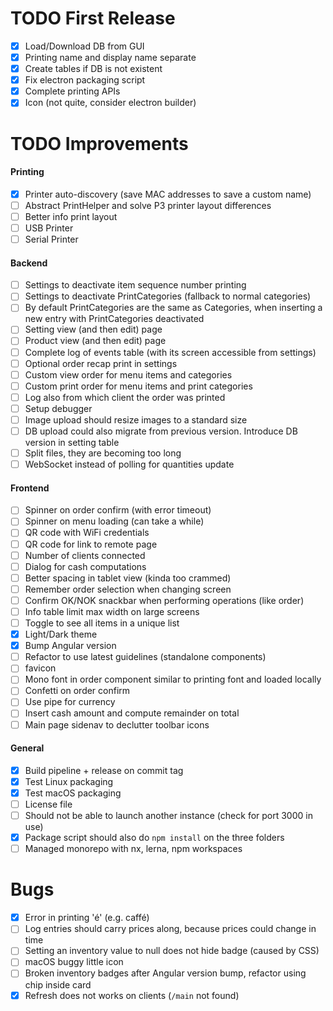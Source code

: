 # TODO First Release
- [x] Load/Download DB from GUI 
- [x] Printing name and display name separate
- [x] Create tables if DB is not existent
- [x] Fix electron packaging script
- [x] Complete printing APIs
- [x] Icon (not quite, consider electron builder)
# TODO Improvements
#### Printing
- [x] Printer auto-discovery (save MAC addresses to save a custom name)
- [ ] Abstract PrintHelper and solve P3 printer layout differences
- [ ] Better info print layout
- [ ] USB Printer
- [ ] Serial Printer
#### Backend
- [ ] Settings to deactivate item sequence number printing
- [ ] Settings to deactivate PrintCategories (fallback to normal categories)
- [ ] By default PrintCategories are the same as Categories, when inserting a new entry with PrintCategories deactivated
- [ ] Setting view (and then edit) page
- [ ] Product view (and then edit) page
- [ ] Complete log of events table (with its screen accessible from settings)
- [ ] Optional order recap print in settings
- [ ] Custom view order for menu items and categories
- [ ] Custom print order for menu items and print categories
- [ ] Log also from which client the order was printed
- [ ] Setup debugger
- [ ] Image upload should resize images to a standard size
- [ ] DB upload could also migrate from previous version. Introduce DB version in setting table
- [ ] Split files, they are becoming too long
- [ ] WebSocket instead of polling for quantities update
#### Frontend
- [ ] Spinner on order confirm (with error timeout)
- [ ] Spinner on menu loading (can take a while)
- [ ] QR code with WiFi credentials
- [ ] QR code for link to remote page
- [ ] Number of clients connected 
- [ ] Dialog for cash computations
- [ ] Better spacing in tablet view (kinda too crammed)
- [ ] Remember order selection when changing screen
- [ ] Confirm OK/NOK snackbar when performing operations (like order)
- [ ] Info table limit max width on large screens
- [ ] Toggle to see all items in a unique list
- [x] Light/Dark theme
- [x] Bump Angular version
- [ ] Refactor to use latest guidelines (standalone components)
- [ ] favicon
- [ ] Mono font in order component similar to printing font and loaded locally 
- [ ] Confetti on order confirm
- [ ] Use pipe for currency
- [ ] Insert cash amount and compute remainder on total
- [ ] Main page sidenav to declutter toolbar icons
#### General
- [x] Build pipeline + release on commit tag
- [x] Test Linux packaging
- [x] Test macOS packaging
- [ ] License file
- [ ] Should not be able to launch another instance (check for port 3000 in use)
- [x] Package script should also do `npm install` on the three folders
- [ ] Managed monorepo with nx, lerna, npm workspaces
# Bugs
- [x] Error in printing 'é' (e.g. caffé)
- [ ] Log entries should carry prices along, because prices could change in time
- [ ] Setting an inventory value to null does not hide badge (caused by CSS)
- [ ] macOS buggy little icon
- [ ] Broken inventory badges after Angular version bump, refactor using chip inside card
- [x] Refresh does not works on clients (`/main` not found)
